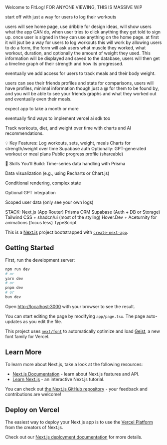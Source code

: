 Welcome to FitLog! 
FOR ANYONE VIEWING, THIS IS MASSIVE WIP


start off with just a way for users to log their workouts

users will see home page, use dribble for design ideas, will show users what the app CAN do,
when user tries to click anything they get told to sign up.
once user is signed in they can use anything on the home page. 
at first it will jsut be a way for users to log workouts
this will work by allowing users to do a form, the form will ask users what muscle they worked, what workout, duration, 
and optionally the amount of weight they used. This information will be displayed and saved to the database, 
users will then get a timeline graph of their strength and how its progressed.

eventually we add access for users to track meals and their body weight. 

users can see their friends profiles and stats for comparisons, users will have profiles, minimal information though just a @ for them to
be found by, and you will be able to see your friends graphs and what they worked out and eventually even their meals.

expect app to take a month or more

eventually find ways to implement vercel ai sdk too


<!-- IDEAS PROMPT -->
Track workouts, diet, and weight over time with charts and AI recommendations.

💡 Key Features:
Log workouts, sets, weight, meals
Charts for strength/weight over time
Supabase auth
Optionally: GPT-generated workout or meal plans
Public progress profile (shareable)

🧠 Skills You’ll Build:
Time-series data handling with Prisma

Data visualization (e.g., using Recharts or Chart.js)

Conditional rendering, complex state

Optional GPT integration

Scoped user data (only see your own logs)

STACK:
Next.js (App Router)
Prisma ORM
Supabase (Auth + DB or Storage)
Tailwind CSS + shadcn/ui (most of the styling)
Hover.Dev + Aceturnity for animations (focus less)
TypeScript

This is a [Next.js](https://nextjs.org) project bootstrapped with [`create-next-app`](https://nextjs.org/docs/app/api-reference/cli/create-next-app).

## Getting Started

First, run the development server:

```bash
npm run dev
# or
yarn dev
# or
pnpm dev
# or
bun dev
```

Open [http://localhost:3000](http://localhost:3000) with your browser to see the result.

You can start editing the page by modifying `app/page.tsx`. The page auto-updates as you edit the file.

This project uses [`next/font`](https://nextjs.org/docs/app/building-your-application/optimizing/fonts) to automatically optimize and load [Geist](https://vercel.com/font), a new font family for Vercel.

## Learn More

To learn more about Next.js, take a look at the following resources:

- [Next.js Documentation](https://nextjs.org/docs) - learn about Next.js features and API.
- [Learn Next.js](https://nextjs.org/learn) - an interactive Next.js tutorial.

You can check out [the Next.js GitHub repository](https://github.com/vercel/next.js) - your feedback and contributions are welcome!

## Deploy on Vercel

The easiest way to deploy your Next.js app is to use the [Vercel Platform](https://vercel.com/new?utm_medium=default-template&filter=next.js&utm_source=create-next-app&utm_campaign=create-next-app-readme) from the creators of Next.js.

Check out our [Next.js deployment documentation](https://nextjs.org/docs/app/building-your-application/deploying) for more details.
